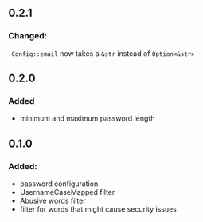 ## 0.2.1

### Changed:

-`Config::email` now takes a `&str` instead of `Option<&str>`

## 0.2.0

### Added

- minimum and maximum password length

## 0.1.0

### Added:

- password configuration
- UsernameCaseMapped filter
- Abusive words filter
- filter for words that might cause security issues
